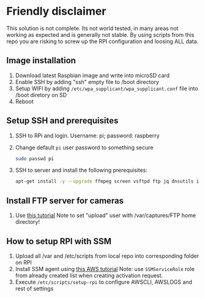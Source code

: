 # Friendly disclaimer #

This solution is not complete. Its not world tested, in many areas not working as expected and is generally not stable. By using scripts from this repo you are risking to screw up the RPI configuration and loosing ALL data.

## Image installation ##

 1. Download latest Raspbian image and write into microSD card
 1. Enable SSH by adding "ssh" empty file to /boot directory
 1. Setup WIFI by adding `/etc/wpa_supplicant/wpa_supplicant.conf` file into /boot diretory on SD
 1. Reboot

## Setup SSH and prerequisites ##

 1. SSH to RPi and login. Username: pi; password: raspberry
 1. Change default `pi` user password to something secure

    ``` bash
    sudo passwd pi
    ```

 1. SSH to server and install the following prerequisites:

    ``` bash
    apt-get install -y --upgrade ffmpeg screen vsftpd ftp jq dnsutils imagemagick nginx
    ```

## Install FTP server for cameras ##

 1. Use [this tutorial](https://www.raspberrypi.org/documentation/remote-access/ftp.md)
 Note to set "upload" user with /var/captures/FTP home directory!

## How to setup RPI with SSM ##

 1. Upload all /var and /etc/scripts from local repo into corresponding folder on RPI
 1. Install SSM agent using [this AWS tutorial](https://docs.aws.amazon.com/systems-manager/latest/userguide/sysman-manual-agent-install.html#agent-install-raspbianjessie)
 Note: use `SSMServiceRole` role from already created list when creating activation request.
 1. Execute `/etc/scripts/setup-rpi` to configure AWSCLI, AWSLOGS and rest of settings
